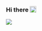 ### Hi there <img alt="⭐" src="https://raw.githubusercontent.com/blackcater/blackcater/master/images/Hi.gif" align="top" height="18">

<img align="center" src="https://cheesits456-readme-stats.vercel.app/api/top-langs?username=martinmunillas&layout=compact&hide=vue,scss,css,html&theme=radical" />


